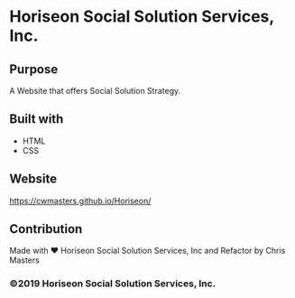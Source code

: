 # Horiseon Social Solution Services, Inc.

## Purpose
A Website that offers Social Solution Strategy.

## Built with
* HTML
* CSS

## Website
https://cwmasters.github.io/Horiseon/

## Contribution
Made with ❤️ Horiseon Social Solution Services, Inc and Refactor by Chris Masters

### ©2019 Horiseon Social Solution Services, Inc.
